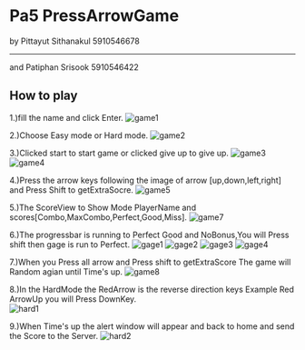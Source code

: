 # Pa5 PressArrowGame
by  Pittayut Sithanakul 5910546678<hr>
and Patiphan Srisook    5910546422

## How to play

1.)fill the name and click Enter.
![game1](https://user-images.githubusercontent.com/25226462/39955155-791accb6-55f4-11e8-8ced-cf27c8e02e50.jpg)


2.)Choose Easy mode or Hard mode.
![game2](https://user-images.githubusercontent.com/25226462/39955171-d8918d74-55f4-11e8-9a0c-336bb84ce1ed.jpg)


3.)Clicked start to start game or clicked give up to give up.
![game3](https://user-images.githubusercontent.com/25226462/39955183-eac7f528-55f4-11e8-9af5-4a8ec7306eab.jpg)
![game4](https://user-images.githubusercontent.com/25226462/39955192-02c1ec88-55f5-11e8-8121-fa9e964eeb33.jpg)


4.)Press the arrow keys following the image of arrow [up,down,left,right] and Press Shift to getExtraSocre.
![game5](https://user-images.githubusercontent.com/25226462/39955194-08621fe6-55f5-11e8-8c0a-9310a8fa9c0b.jpg)


5.)The ScoreView to Show Mode PlayerName and scores[Combo,MaxCombo,Perfect,Good,Miss].
![game7](https://user-images.githubusercontent.com/25226462/39955197-0d06ed24-55f5-11e8-9377-1e83fd8415d1.jpg)


6.)The progressbar is running to Perfect Good and NoBonus,You will Press shift then gage is run to Perfect.
![gage1](https://user-images.githubusercontent.com/25226462/39955227-6bf36bdc-55f5-11e8-9fe1-1db5738aa74d.jpg)
![gage2](https://user-images.githubusercontent.com/25226462/39955228-6f38ecf4-55f5-11e8-8040-20288ee8acc8.jpg)
![gage3](https://user-images.githubusercontent.com/25226462/39955229-70c6887e-55f5-11e8-96a6-990c595cc0de.jpg)
![gage4](https://user-images.githubusercontent.com/25226462/39955230-72abf48a-55f5-11e8-9eca-98243cb95cbc.jpg)


7.)When you Press all arrow and Press shift to getExtraScore The game will Random agian until Time's up.
![game8](https://user-images.githubusercontent.com/25226462/39955198-0e60c708-55f5-11e8-89e9-a749f229fcce.jpg)


8.)In the HardMode the RedArrow is the reverse direction keys Example Red ArrowUp you will Press DownKey.  
![hard1](https://user-images.githubusercontent.com/25226462/39955231-757b280c-55f5-11e8-947c-51e860e36ee2.jpg)


9.)When Time's up the alert window will appear and back to home and send the Score to the Server.
![hard2](https://user-images.githubusercontent.com/25226462/39955232-772ac45a-55f5-11e8-979a-56386513a98e.jpg)

